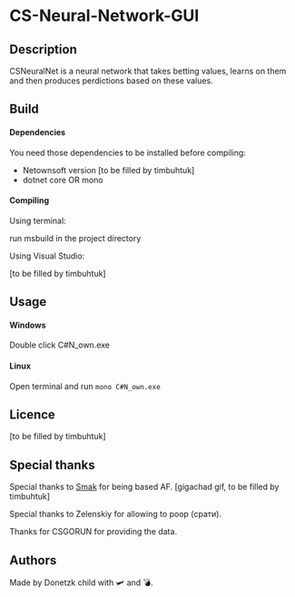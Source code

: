 # CS-Neural-Network-GUI


## Description

CSNeuralNet is a neural network that takes betting values, learns on them and then produces perdictions based on these values.

## Build
#### Dependencies
You need those dependencies to be installed before compiling:
- Netownsoft version [to be filled by timbuhtuk]
- dotnet core OR mono
#### Compiling
Using terminal: 

run msbuild in the project directory

Using Visual Studio:

[to be filled by timbuhtuk]



## Usage
#### Windows

Double click C#N_own.exe

#### Linux

Open terminal and run `mono C#N_own.exe`


## Licence

[to be filled by timbuhtuk]

## Special thanks
Special thanks to [Smak](https://t.me/smak_media) for being based AF. [gigachad gif, to be filled by timbuhtuk]

Special thanks to Zelenskiy for allowing to poop (срати).

Thanks for CSGORUN for providing the data.



## Authors

Made by Donetzk child with 🛩️ and 💣.
